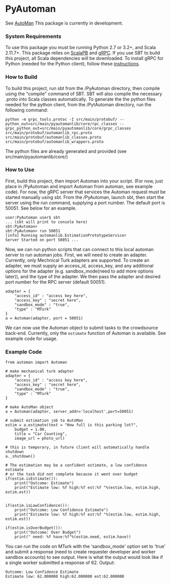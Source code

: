 # PyAutoman
See [AutoMan](https://automan-lang.github.io/)
This package is currently in development.


### System Requirements
To use this package you must be running Python 2.7 or 3.2+, and Scala 2.11.7+. This package relies on [ScalaPB](https://scalapb.github.io/) and [gRPC](https://grpc.io/). If you use SBT to build this project, all Scala dependencies will be downloaded. To install gRPC for Python (needed for the Python client), follow these [instructions](https://grpc.io/docs/quickstart/python.html).


### How to Build 
To build this project, run sbt from the /PyAutoman directory, then compile using the "compile" command of SBT. SBT will also compile the necessary .proto into Scala classes automatically. To generate the the python files needed for the python client, from the /PytAutoman directory, run the following command:

```
python -m grpc_tools.protoc -I src/main/protobuf/ --python_out=src/main/pyautomanlib/core/rpc_classes --grpc_python_out=src/main/pyautomanlib/core/grpc_classes src/main/protobuf/automanlib_rpc.proto src/main/protobuf/automanlib_classes.proto src/main/protobuf/automanlib_wrappers.proto
```
The python files are already generated and provided (see src/main/pyautomanlib/core/)

### How to Use
First, build this project, then import Automan into your script. (For now, just place in /PyAutoman and import Automan from automan, see example code). For now, the gRPC server that services the Automan request must be started manually using sbt. From the /PyAutoman, launch sbt, then start the server using the run command, supplying a port number. The default port is 50051. See below for an example.

```
user:PyAutoman user$ sbt
... (sbt will print to console here)
sbt:PyAutoman>
sbt:PyAutoman> run 50051
[info] Running automanlib.EstimationPrototypeServicer 
Server Started on port 50051 ...
```

Now, we can run python scripts that can connect to this local automan server to run automan jobs. First, we will need to create an adapter. Currently, only Mechnical Turk adapters are supported. To create an adapter, we must supply an access_id, access_key, and any additional options for the adapter (e.g. sandbox_mode(need to add more options later)), and the type of the adapter. We then pass the adapter and desired port number for the RPC server (default 50051).

```
adapter = {
	"access_id" : "access key here",
    "access_key" : "secret here",
    "sandbox_mode" : "true",
    "type" : "MTurk"
}
a = Automan(adapter, port = 50051)
```

We can now use the Automan object to submit tasks to the crowdsource back-end. Currently, only the `estimate` function of Automan is available. See example code for usage.


### Example Code 
```
from automan import Automan

# make mechanical turk adapter
adapter = {
	"access_id" : "access key here",
    "access_key" : "secret here",
    "sandbox_mode" : "true",
    "type" : "MTurk"
}

# make AutoMan object 
a = Automan(adapter, server_addr='localhost',port=50051)

# submit estimation job to AutoMan
estim = a.estimate(text = "How full is this parking lot?",
    budget = 1.00,
    title = "Car Counting",
    image_url = photo_url)

# this is temporary, in future client will automatically handle shutdown
a._shutdown()

# The estimation may be a confident estimate, a low confidence estimate
# or the task did not complete because it went over budget
if(estim.isEstimate()):
	print("Outcome: Estimate")
	print("Estimate low: %f high:%f est:%f "%(estim.low, estim.high, estim.est))


if(estim.isLowConfidence()):
	print("Outcome: Low Confidence Estimate")
	print("Estimate low: %f high:%f est:%f "%(estim.low, estim.high, estim.est))

if(estim.isOverBudget()):
	print("Outcome: Over Budget")
	print(" need: %f have:%f"%(estim.need, estim.have))
````
You can run the code on MTurk with the 'sandbox_mode' option set to 'true' and submit
a response (need to create requester developer and worker sandbox accounts) to see output.
Here is what the output would look like if a single worker submitted a response of 62.
Output:
```
Outcome: Low Confidence Estimate
Estimate low: 62.000000 high:62.000000 est:62.000000 
```